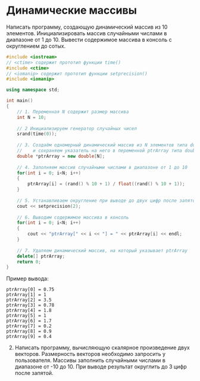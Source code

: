 # Динамические массивы

Написать программу, создающую динамический массив из 10 элементов. Инициализировать массив случайными числами в диапазоне от 1 до 10. Вывести содержимое массива в консоль с округлением до сотых.

```c++
#include <iostream>
// <ctime> содержит прототип функции time()
#include <ctime>
// <iomanip> содержит прототип функции setprecision()
#include <iomanip>

using namespace std;

int main()
{
    // 1. Переменная N содержит размер массива
    int N = 10;
    
    // 2 Инициализируем генератор случайных чисел
    srand(time(0));
    
    // 3. Создаём одномерный динамический массив из N элементов типа double
    //    и сохраняем указатель на него в переменной ptrArray типа double*
    double *ptrArray = new double[N];
    
    // 4. Заполняем массив случайными числами в диапазоне от 1 до 10
    for(int i = 0; i<N; i++)
    {
        ptrArray[i] = (rand() % 10 + 1) / float((rand() % 10 + 1));
    }
    
    // 5. Устанавливаем округление при выводе до двух цифр после запятой
    cout << setprecision(2);
    
    // 6. Выводим содержимое массива в консоль
    for(int i = 0; i<N; i++)
    {
        cout << "ptrArray[" << i << "] = " << ptrArray[i] << endl;
    }
    
    // 7. Удаляем динамический массив, на который указывает ptrArray
    delete[] ptrArray;
    return 0;
}
```

Пример вывода:
```
ptrArray[0] = 0.75
ptrArray[1] = 1
ptrArray[2] = 3.5
ptrArray[3] = 0.78
ptrArray[4] = 1.8
ptrArray[5] = 1
ptrArray[6] = 1.7
ptrArray[7] = 0.2
ptrArray[8] = 0.9
ptrArray[9] = 0.4
```


2. Написать программу, вычисляющую скалярное произведение двух векторов. Размерность векторов необходимо запросить у пользователя. Массивы заполнить случайными числами в диапазоне от -10 до 10. При выводе результат округлить до 3 цифр после запятой.
